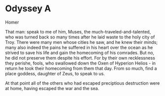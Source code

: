 # Odyssey A

Homer

That man: speak to me of him, Muses, the much-traveled-and-talented, who was turned back so many times after he laid waste to the holy city of Troy. There were many men whose cities he saw, and he knew their minds; many also indeed the pains he suffered in his heart over the ocean as he strived to save his life and gain the homecoming of his comrades. But no, he did not preserve them despite his effort. For by their own recklessness they perishe, fools, who swallowed down the Oxen of Hyperion Helios - in return he took their homecoming from them that day. From so much, find a place goddess, daughter of Zeus, to speak to us.

At that point all of the others who had escaped preciptious destruction were at home, having escaped the war and the sea.